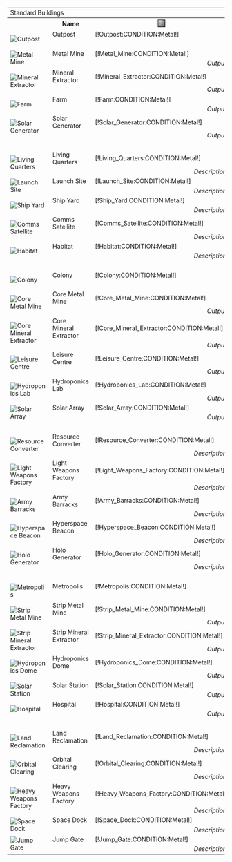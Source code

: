 <table class="structureTable collapse">
    <tr class="border title"><td colspan="14">Standard Buildings</td></tr>
    <tr>
		<th></th>
    	<th>Name</td>
    	<th><img src="/assets/resources/metal.gif" alt="Metal" /></th>
    	<th><img src="/assets/resources/mineral.gif" alt="Mineral" /></th>
        <th><img src="/assets/resources/energy.gif" alt="Energy" /></th>
        <th><img src="/assets/resources/ground.gif" alt="Ground" /></th>
        <th><img src="/assets/resources/orbit.gif" alt="Orbit" /></th>
    	<th><img src="/assets/resources/worker.gif" alt="Worker" /></th>
    	<th><img src="/assets/resources/turns.gif" alt="Turns" /></th>
    	<th>Requirements</th>
    	<th>Research</th>
		<th>Unique</th>
    	<th>Demolish</th>
		<th>Score</th>
    </tr>
	<tr>
		<td rowspan="2" class="unitImage"><img src="https://beta.darkgalaxy.com/images/units/main/structures/outpost.jpg" alt="Outpost" /></td>
    	<td>Outpost</td>
    	<td>[!Outpost:CONDITION:Metal!]</td>
    	<td>[!Outpost:CONDITION:Mineral!]</td>
        <td>[!Outpost:UPKEEP:Energy!]</td>
        <td>[!Outpost:CONDITION:Ground!]</td>
        <td>[!Outpost:CONDITION:Orbit!]</td>
    	<td>[!Outpost:CONDITION:Worker!]</td>
    	<td>[!Outpost:CREATE:Turns!]</td>
    	<td>[!Outpost:REQUIREMENTS:0!]</td>
    	<td>[!Outpost:RESEARCH:0!]</td>
		<td>[!Outpost:UNIQUE:0!]</td>
    	<td>[!Outpost:DEMOLISH:0!]</td>
		<td>[!Outpost:SCORE:Asset!]</td>
    </tr>
	<tr class="border title"><td colspan="14" style="font-weight: bold; text-align: center">Tier 1 Resource Generators</td></tr>
	<tr class="light">
		<td rowspan="2" class="unitImage"><img src="https://beta.darkgalaxy.com/images/units/main/structures/metal_mine.jpg" alt="Metal Mine" /></td>
    	<td>Metal Mine</td>
    	<td>[!Metal_Mine:CONDITION:Metal!]</td>
    	<td>[!Metal_Mine:CONDITION:Mineral!]</td>
        <td>[!Metal_Mine:UPKEEP:Energy!]</td>
        <td>[!Metal_Mine:CONDITION:Ground!]</td>
        <td>[!Metal_Mine:CONDITION:Orbit!]</td>
    	<td>[!Metal_Mine:CONDITION:Worker!]</td>
    	<td>[!Metal_Mine:CREATE:Turns!]</td>
    	<td>[!Metal_Mine:REQUIREMENTS:0!]</td>
    	<td>[!Metal_Mine:RESEARCH:0!]</td>
		<td>[!Metal_Mine:UNIQUE:0!]</td>
    	<td>[!Metal_Mine:DEMOLISH:0!]</td>
		<td>[!Metal_Mine:SCORE:Asset!]</td>
    </tr>
	<tr>
		<td></td>
		<td style="font-weight: normal; text-align: right; font-style: italic">Output:</td>
		<td>[!Metal_Mine:UPKEEP:Metal!]</td>
		<td>&nbsp;</td>
		<td>&nbsp;</td>
		<td>&nbsp;</td>
		<td>&nbsp;</td>
		<td>&nbsp;</td>
		<td>&nbsp;</td>
		<td>&nbsp;</td>
		<td>&nbsp;</td>
		<td>&nbsp;</td>
		<td>&nbsp;</td>
		<td>&nbsp;</td>
	</tr>
	<tr class="dark">
		<td rowspan="2" class="unitImage"><img src="https://beta.darkgalaxy.com/images/units/main/structures/mineral_extractor.jpg" alt="Mineral Extractor" /></td>
    	<td>Mineral Extractor</td>
    	<td>[!Mineral_Extractor:CONDITION:Metal!]</td>
    	<td>[!Mineral_Extractor:CONDITION:Mineral!]</td>
        <td>[!Mineral_Extractor:UPKEEP:Energy!]</td>
        <td>[!Mineral_Extractor:CONDITION:Ground!]</td>
        <td>[!Mineral_Extractor:CONDITION:Orbit!]</td>
    	<td>[!Mineral_Extractor:CONDITION:Worker!]</td>
    	<td>[!Mineral_Extractor:CREATE:Turns!]</td>
    	<td>[!Mineral_Extractor:REQUIREMENTS:0!]</td>
    	<td>[!Mineral_Extractor:RESEARCH:0!]</td>
		<td>[!Mineral_Extractor:UNIQUE:0!]</td>
    	<td>[!Mineral_Extractor:DEMOLISH:0!]</td>
		<td>[!Mineral_Extractor:SCORE:Asset!]</td>
    </tr>
	<tr>
		<td></td>
		<td style="font-weight: normal; text-align: right; font-style: italic">Output:</td>
		<td>&nbsp;</td>
		<td>[!Mineral_Extractor:UPKEEP:Mineral!]</td>
		<td>&nbsp;</td>
		<td>&nbsp;</td>
		<td>&nbsp;</td>
		<td>&nbsp;</td>
		<td>&nbsp;</td>
		<td>&nbsp;</td>
		<td>&nbsp;</td>
		<td>&nbsp;</td>
		<td>&nbsp;</td>
		<td>&nbsp;</td>
	</tr>
	<tr class="light">
		<td rowspan="2" class="unitImage"><img src="https://beta.darkgalaxy.com/images/units/main/structures/farm.jpg" alt="Farm" /></td>
    	<td>Farm</td>
    	<td>[!Farm:CONDITION:Metal!]</td>
    	<td>[!Farm:CONDITION:Mineral!]</td>
        <td>[!Farm:UPKEEP:Energy!]</td>
        <td>[!Farm:CONDITION:Ground!]</td>
        <td>[!Farm:CONDITION:Orbit!]</td>
    	<td>[!Farm:CONDITION:Worker!]</td>
    	<td>[!Farm:CREATE:Turns!]</td>
    	<td>[!Farm:REQUIREMENTS:0!]</td>
    	<td>[!Farm:RESEARCH:0!]</td>
		<td>[!Farm:UNIQUE:0!]</td>
    	<td>[!Farm:DEMOLISH:0!]</td>
		<td>[!Farm:SCORE:Asset!]</td>
    </tr>
	<tr>
		<td></td>
		<td style="font-weight: normal; text-align: right; font-style: italic">Output:</td>
		<td>&nbsp;</td>
		<td>&nbsp;</td>
		<td>&nbsp;</td>
		<td>&nbsp;</td>
		<td>&nbsp;</td>
		<td>[!Farm:UPKEEP:Worker!]</td>
		<td>&nbsp;</td>
		<td>&nbsp;</td>
		<td>&nbsp;</td>
		<td>&nbsp;</td>
		<td>&nbsp;</td>
		<td>&nbsp;</td>
	</tr>
	<tr class="dark">
		<td rowspan="2" class="unitImage"><img src="https://beta.darkgalaxy.com/images/units/main/structures/solar_generator.jpg" alt="Solar Generator" /></td>
    	<td>Solar Generator</td>
    	<td>[!Solar_Generator:CONDITION:Metal!]</td>
    	<td>[!Solar_Generator:CONDITION:Mineral!]</td>
        <td>&nbsp;</td>
        <td>[!Solar_Generator:CONDITION:Ground!]</td>
        <td>[!Solar_Generator:CONDITION:Orbit!]</td>
    	<td>[!Solar_Generator:CONDITION:Worker!]</td>
    	<td>[!Solar_Generator:CREATE:Turns!]</td>
    	<td>[!Solar_Generator:REQUIREMENTS:0!]</td>
    	<td>[!Solar_Generator:RESEARCH:0!]</td>
		<td>[!Solar_Generator:UNIQUE:0!]</td>
    	<td>[!Solar_Generator:DEMOLISH:0!]</td>
		<td>[!Solar_Generator:SCORE:Asset!]</td>
    </tr>
	<tr>
		<td></td>
		<td style="font-weight: normal; text-align: right; font-style: italic">Output:</td>
		<td>&nbsp;</td>
		<td>&nbsp;</td>
		<td>[!Solar_Generator:UPKEEP:Energy!]</td>
		<td>&nbsp;</td>
		<td>&nbsp;</td>
		<td>&nbsp;</td>
		<td>&nbsp;</td>
		<td>&nbsp;</td>
		<td>&nbsp;</td>
		<td>&nbsp;</td>
		<td>&nbsp;</td>
		<td>&nbsp;</td>
	</tr>
	<tr class="border title"><td colspan="14" style="font-weight: bold; text-align: center">Tier 1 Support Structures</td></tr>
	<tr class="light">
		<td rowspan="2" class="unitImage"><img src="https://beta.darkgalaxy.com/images/units/main/structures/living_quarters.jpg" alt="Living Quarters" /></td>
    	<td>Living Quarters</td>
    	<td>[!Living_Quarters:CONDITION:Metal!]</td>
    	<td>[!Living_Quarters:CONDITION:Mineral!]</td>
        <td>[!Living_Quarters:UPKEEP:Energy!]</td>
        <td>[!Living_Quarters:CONDITION:Ground!]</td>
        <td>[!Living_Quarters:CONDITION:Orbit!]</td>
    	<td>[!Living_Quarters:CONDITION:Worker!]</td>
    	<td>[!Living_Quarters:CREATE:Turns!]</td>
    	<td>[!Living_Quarters:REQUIREMENTS:0!]</td>
    	<td>[!Living_Quarters:RESEARCH:0!]</td>
		<td>[!Living_Quarters:UNIQUE:0!]</td>
    	<td>[!Living_Quarters:DEMOLISH:0!]</td>
		<td>[!Living_Quarters:SCORE:Asset!]</td>
    </tr>
	<tr>
		<td></td>
		<td style="font-weight: normal; text-align: right; font-style: italic">Description:</td>
		<td colspan="12">The Living Quarters provides ground-based housing for [!Living_Quarters:STORAGE:Worker!] <span>Workers</span>.</td>
	</tr>
	<tr class="dark">
		<td rowspan="2" class="unitImage"><img src="https://beta.darkgalaxy.com/images/units/main/structures/launch_site.jpg" alt="Launch Site" /></td>
    	<td>Launch Site</td>
    	<td>[!Launch_Site:CONDITION:Metal!]</td>
    	<td>[!Launch_Site:CONDITION:Mineral!]</td>
        <td>[!Launch_Site:UPKEEP:Energy!]</td>
        <td>[!Launch_Site:CONDITION:Ground!]</td>
        <td>[!Launch_Site:CONDITION:Orbit!]</td>
    	<td>[!Launch_Site:CONDITION:Worker!]</td>
    	<td>[!Launch_Site:CREATE:Turns!]</td>
    	<td>[!Launch_Site:REQUIREMENTS:0!]</td>
    	<td>[!Launch_Site:RESEARCH:0!]</td>
		<td>[!Launch_Site:UNIQUE:0!]</td>
    	<td>[!Launch_Site:DEMOLISH:0!]</td>
		<td>[!Launch_Site:SCORE:Asset!]</td>
    </tr>
	<tr>
		<td></td>
		<td style="font-weight: normal; text-align: right; font-style: italic">Description:</td>
		<td colspan="12">The Launch Site provides a base for launching orbital structures.</td>
	</tr>
	<tr class="light">
		<td rowspan="2" class="unitImage"><img src="https://beta.darkgalaxy.com/images/units/main/structures/ship_yard.jpg" alt="Ship Yard" /></td>
    	<td>Ship Yard</td>
    	<td>[!Ship_Yard:CONDITION:Metal!]</td>
    	<td>[!Ship_Yard:CONDITION:Mineral!]</td>
        <td>[!Ship_Yard:UPKEEP:Energy!]</td>
        <td>[!Ship_Yard:CONDITION:Ground!]</td>
        <td>[!Ship_Yard:CONDITION:Orbit!]</td>
    	<td>[!Ship_Yard:CONDITION:Worker!]</td>
    	<td>[!Ship_Yard:CREATE:Turns!]</td>
    	<td>[!Ship_Yard:REQUIREMENTS:0!]</td>
    	<td>[!Ship_Yard:RESEARCH:0!]</td>
		<td>[!Ship_Yard:UNIQUE:0!]</td>
    	<td>[!Ship_Yard:DEMOLISH:0!]</td>
		<td>[!Ship_Yard:SCORE:Asset!]</td>
    </tr>
	<tr>
		<td></td>
		<td style="font-weight: normal; text-align: right; font-style: italic">Description:</td>
		<td colspan="12">The Ship Yard provides access to ships, and allows immediate building of Outpost Ships, Invasion Ships, and Freighters</td>
	</tr>
	<tr class="dark">
		<td rowspan="2" class="unitImage"><img src="https://beta.darkgalaxy.com/images/units/main/structures/comms_satellite.jpg" alt="Comms Satellite" /></td>
    	<td>Comms Satellite</td>
    	<td>[!Comms_Satellite:CONDITION:Metal!]</td>
    	<td>[!Comms_Satellite:CONDITION:Mineral!]</td>
        <td>[!Comms_Satellite:UPKEEP:Energy!]</td>
        <td>[!Comms_Satellite:CONDITION:Ground!]</td>
        <td>[!Comms_Satellite:CONDITION:Orbit!]</td>
    	<td>[!Comms_Satellite:CONDITION:Worker!]</td>
    	<td>[!Comms_Satellite:CREATE:Turns!]</td>
    	<td>[!Comms_Satellite:REQUIREMENTS:0!]</td>
    	<td>[!Comms_Satellite:RESEARCH:0!]</td>
		<td>[!Comms_Satellite:UNIQUE:0!]</td>
    	<td>[!Comms_Satellite:DEMOLISH:0!]</td>
		<td>[!Comms_Satellite:SCORE:Asset!]</td>
    </tr>
	<tr>
		<td></td>
		<td style="font-weight: normal; text-align: right; font-style: italic">Description:</td>
		<td colspan="12">The Communications Satellite provides you with system-wide radar, and allows you to perform scans of fleets and planets.</td>
	</tr>
	<tr class="light">
		<td rowspan="2" class="unitImage"><img src="https://beta.darkgalaxy.com/images/units/main/structures/habitat.jpg" alt="Habitat" /></td>
    	<td>Habitat</td>
    	<td>[!Habitat:CONDITION:Metal!]</td>
    	<td>[!Habitat:CONDITION:Mineral!]</td>
        <td>[!Habitat:UPKEEP:Energy!]</td>
        <td>[!Habitat:CONDITION:Ground!]</td>
        <td>[!Habitat:CONDITION:Orbit!]</td>
    	<td>[!Habitat:CONDITION:Worker!]</td>
    	<td>[!Habitat:CREATE:Turns!]</td>
    	<td>[!Habitat:REQUIREMENTS:0!]</td>
    	<td>[!Habitat:RESEARCH:0!]</td>
		<td>[!Habitat:UNIQUE:0!]</td>
    	<td>[!Habitat:DEMOLISH:0!]</td>
		<td>[!Habitat:SCORE:Asset!]</td>
    </tr>
	<tr>
		<td></td>
		<td style="font-weight: normal; text-align: right; font-style: italic">Description:</td>
		<td colspan="12">The Habitat provides orbital housing for [!Habitat:STORAGE:Worker!] <span>Workers</span>.</td>
	</tr>
	<tr class="border title"><td colspan="14" style="font-weight: bold; text-align: center">Tier 2</td></tr>
	<tr class="dark">
		<td rowspan="2" class="unitImage"><img src="https://beta.darkgalaxy.com/images/units/main/structures/colony.jpg" alt="Colony" /></td>
    	<td>Colony</td>
    	<td>[!Colony:CONDITION:Metal!]</td>
    	<td>[!Colony:CONDITION:Mineral!]</td>
        <td>[!Colony:UPKEEP:Energy!]</td>
        <td>[!Colony:CONDITION:Ground!]</td>
        <td>[!Colony:CONDITION:Orbit!]</td>
    	<td>[!Colony:CONDITION:Worker!]</td>
    	<td>[!Colony:CREATE:Turns!]</td>
    	<td>[!Colony:REQUIREMENTS:0!]</td>
    	<td>[!Colony:RESEARCH:0!]</td>
		<td>[!Colony:UNIQUE:0!]</td>
    	<td>[!Colony:DEMOLISH:0!]</td>
		<td>[!Colony:SCORE:Asset!]</td>
    </tr>
	<tr class="border title"><td colspan="14" style="font-weight: bold; text-align: center">Tier 2 Resource Generators</td></tr>
	<tr class="light">
		<td rowspan="2" class="unitImage"><img src="https://beta.darkgalaxy.com/images/units/main/structures/core_metal_mine.jpg" alt="Core Metal Mine" /></td>
    	<td>Core Metal Mine</td>
    	<td>[!Core_Metal_Mine:CONDITION:Metal!]</td>
    	<td>[!Core_Metal_Mine:CONDITION:Mineral!]</td>
        <td>[!Core_Metal_Mine:UPKEEP:Energy!]</td>
        <td>[!Core_Metal_Mine:CONDITION:Ground!]</td>
        <td>[!Core_Metal_Mine:CONDITION:Orbit!]</td>
    	<td>[!Core_Metal_Mine:CONDITION:Worker!]</td>
    	<td>[!Core_Metal_Mine:CREATE:Turns!]</td>
    	<td>[!Core_Metal_Mine:REQUIREMENTS:0!]</td>
    	<td>[!Core_Metal_Mine:RESEARCH:0!]</td>
		<td>[!Core_Metal_Mine:UNIQUE:0!]</td>
    	<td>[!Core_Metal_Mine:DEMOLISH:0!]</td>
		<td>[!Core_Metal_Mine:SCORE:Asset!]</td>
    </tr>
	<tr>
		<td></td>
		<td style="font-weight: normal; text-align: right; font-style: italic">Output:</td>
		<td>[!Core_Metal_Mine:UPKEEP:Metal!]</td>
		<td>&nbsp;</td>
		<td>&nbsp;</td>
		<td>&nbsp;</td>
		<td>&nbsp;</td>
		<td>&nbsp;</td>
		<td>&nbsp;</td>
		<td>&nbsp;</td>
		<td>&nbsp;</td>
		<td>&nbsp;</td>
		<td>&nbsp;</td>
		<td>&nbsp;</td>
	</tr>
	<tr class="dark">
		<td rowspan="2" class="unitImage"><img src="https://beta.darkgalaxy.com/images/units/main/structures/core_mineral_extractor.jpg" alt="Core Mineral Extractor" /></td>
    	<td>Core Mineral Extractor</td>
    	<td>[!Core_Mineral_Extractor:CONDITION:Metal!]</td>
    	<td>[!Core_Mineral_Extractor:CONDITION:Mineral!]</td>
        <td>[!Core_Mineral_Extractor:UPKEEP:Energy!]</td>
        <td>[!Core_Mineral_Extractor:CONDITION:Ground!]</td>
        <td>[!Core_Mineral_Extractor:CONDITION:Orbit!]</td>
    	<td>[!Core_Mineral_Extractor:CONDITION:Worker!]</td>
    	<td>[!Core_Mineral_Extractor:CREATE:Turns!]</td>
    	<td>[!Core_Mineral_Extractor:REQUIREMENTS:0!]</td>
    	<td>[!Core_Mineral_Extractor:RESEARCH:0!]</td>
		<td>[!Core_Mineral_Extractor:UNIQUE:0!]</td>
    	<td>[!Core_Mineral_Extractor:DEMOLISH:0!]</td>
		<td>[!Core_Mineral_Extractor:SCORE:Asset!]</td>
    </tr>
	<tr>
		<td></td>
		<td style="font-weight: normal; text-align: right; font-style: italic">Output:</td>
		<td>&nbsp;</td>
		<td>[!Core_Mineral_Extractor:UPKEEP:Mineral!]</td>
		<td>&nbsp;</td>
		<td>&nbsp;</td>
		<td>&nbsp;</td>
		<td>&nbsp;</td>
		<td>&nbsp;</td>
		<td>&nbsp;</td>
		<td>&nbsp;</td>
		<td>&nbsp;</td>
		<td>&nbsp;</td>
		<td>&nbsp;</td>
	</tr>
	<tr class="light">
		<td rowspan="2" class="unitImage"><img src="https://beta.darkgalaxy.com/images/units/main/structures/leisure_centre.jpg" alt="Leisure Centre" /></td>
    	<td>Leisure Centre</td>
    	<td>[!Leisure_Centre:CONDITION:Metal!]</td>
    	<td>[!Leisure_Centre:CONDITION:Mineral!]</td>
        <td>[!Leisure_Centre:UPKEEP:Energy!]</td>
        <td>[!Leisure_Centre:CONDITION:Ground!]</td>
        <td>[!Leisure_Centre:CONDITION:Orbit!]</td>
    	<td>[!Leisure_Centre:CONDITION:Worker!]</td>
    	<td>[!Leisure_Centre:CREATE:Turns!]</td>
    	<td>[!Leisure_Centre:REQUIREMENTS:0!]</td>
    	<td>[!Leisure_Centre:RESEARCH:0!]</td>
		<td>[!Leisure_Centre:UNIQUE:0!]</td>
    	<td>[!Leisure_Centre:DEMOLISH:0!]</td>
		<td>[!Leisure_Centre:SCORE:Asset!]</td>
    </tr>
	<tr>
		<td></td>
		<td style="font-weight: normal; text-align: right; font-style: italic">Output:</td>
		<td>&nbsp;</td>
		<td>&nbsp;</td>
		<td>&nbsp;</td>
		<td>&nbsp;</td>
		<td>&nbsp;</td>
		<td>[!Leisure_Centre:UPKEEP:Worker!]</td>
		<td>&nbsp;</td>
		<td>&nbsp;</td>
		<td>&nbsp;</td>
		<td>&nbsp;</td>
		<td>&nbsp;</td>
		<td>&nbsp;</td>
	</tr>
	<tr class="dark">
		<td rowspan="2" class="unitImage"><img src="https://beta.darkgalaxy.com/images/units/main/structures/hydroponics_lab.jpg" alt="Hydroponics Lab" /></td>
    	<td>Hydroponics Lab</td>
    	<td>[!Hydroponics_Lab:CONDITION:Metal!]</td>
    	<td>[!Hydroponics_Lab:CONDITION:Mineral!]</td>
        <td>[!Hydroponics_Lab:UPKEEP:Energy!]</td>
        <td>[!Hydroponics_Lab:CONDITION:Ground!]</td>
        <td>[!Hydroponics_Lab:CONDITION:Orbit!]</td>
    	<td>[!Hydroponics_Lab:CONDITION:Worker!]</td>
    	<td>[!Hydroponics_Lab:CREATE:Turns!]</td>
    	<td>[!Hydroponics_Lab:REQUIREMENTS:0!]</td>
    	<td>[!Hydroponics_Lab:RESEARCH:0!]</td>
		<td>[!Hydroponics_Lab:UNIQUE:0!]</td>
    	<td>[!Hydroponics_Lab:DEMOLISH:0!]</td>
		<td>[!Hydroponics_Lab:SCORE:Asset!]</td>
    </tr>
	<tr>
		<td></td>
		<td style="font-weight: normal; text-align: right; font-style: italic">Output:</td>
		<td>&nbsp;</td>
		<td>&nbsp;</td>
		<td>&nbsp;</td>
		<td>&nbsp;</td>
		<td>&nbsp;</td>
		<td>[!Hydroponics_Lab:UPKEEP:Worker!]</td>
		<td>&nbsp;</td>
		<td>&nbsp;</td>
		<td>&nbsp;</td>
		<td>&nbsp;</td>
		<td>&nbsp;</td>
		<td>&nbsp;</td>
	</tr>
	<tr class="light">
		<td rowspan="2" class="unitImage"><img src="https://beta.darkgalaxy.com/images/units/main/structures/solar_array.jpg" alt="Solar Array" /></td>
    	<td>Solar Array</td>
    	<td>[!Solar_Array:CONDITION:Metal!]</td>
    	<td>[!Solar_Array:CONDITION:Mineral!]</td>
        <td>&nbsp;</td>
        <td>[!Solar_Array:CONDITION:Ground!]</td>
        <td>[!Solar_Array:CONDITION:Orbit!]</td>
    	<td>[!Solar_Array:CONDITION:Worker!]</td>
    	<td>[!Solar_Array:CREATE:Turns!]</td>
    	<td>[!Solar_Array:REQUIREMENTS:0!]</td>
    	<td>[!Solar_Array:RESEARCH:0!]</td>
		<td>[!Solar_Array:UNIQUE:0!]</td>
    	<td>[!Solar_Array:DEMOLISH:0!]</td>
		<td>[!Solar_Array:SCORE:Asset!]</td>
    </tr>
	<tr>
		<td></td>
		<td style="font-weight: normal; text-align: right; font-style: italic">Output:</td>
		<td>&nbsp;</td>
		<td>&nbsp;</td>
		<td>[!Solar_Array:UPKEEP:Energy!]</td>
		<td>&nbsp;</td>
		<td>&nbsp;</td>
		<td>&nbsp;</td>
		<td>&nbsp;</td>
		<td>&nbsp;</td>
		<td>&nbsp;</td>
		<td>&nbsp;</td>
		<td>&nbsp;</td>
		<td>&nbsp;</td>
	</tr>
	<tr class="border title"><td colspan="14" style="font-weight: bold; text-align: center">Tier 2 Support Structures</td></tr>
	<tr class="dark">
		<td rowspan="2" class="unitImage"><img src="https://beta.darkgalaxy.com/images/units/main/structures/resource_converter.jpg" alt="Resource Converter" /></td>
    	<td>Resource Converter</td>
    	<td>[!Resource_Converter:CONDITION:Metal!]</td>
    	<td>[!Resource_Converter:CONDITION:Mineral!]</td>
        <td>[!Resource_Converter:UPKEEP:Energy!]</td>
        <td>[!Resource_Converter:CONDITION:Ground!]</td>
        <td>[!Resource_Converter:CONDITION:Orbit!]</td>
    	<td>[!Resource_Converter:CONDITION:Worker!]</td>
    	<td>[!Resource_Converter:CREATE:Turns!]</td>
    	<td>[!Resource_Converter:REQUIREMENTS:0!]</td>
    	<td>[!Resource_Converter:RESEARCH:0!]</td>
		<td>[!Resource_Converter:UNIQUE:0!]</td>
    	<td>[!Resource_Converter:DEMOLISH:0!]</td>
		<td>[!Resource_Converter:SCORE:Asset!]</td>
    </tr>
	<tr>
		<td></td>
		<td style="font-weight: normal; text-align: right; font-style: italic">Description:</td>
		<td colspan="12">The resource converter allows you to convert <span>Metal</span> and <span>Mineral</span> to <span>Energy</span>, and back again.</td>
	</tr>
	<tr class="light">
		<td rowspan="2" class="unitImage"><img src="https://beta.darkgalaxy.com/images/units/main/structures/light_weapons_factory.jpg" alt="Light Weapons Factory" /></td>
    	<td> Light Weapons Factory</td>
    	<td>[!Light_Weapons_Factory:CONDITION:Metal!]</td>
    	<td>[!Light_Weapons_Factory:CONDITION:Mineral!]</td>
        <td>[!Light_Weapons_Factory:UPKEEP:Energy!]</td>
        <td>[!Light_Weapons_Factory:CONDITION:Ground!]</td>
        <td>[!Light_Weapons_Factory:CONDITION:Orbit!]</td>
    	<td>[!Light_Weapons_Factory:CONDITION:Worker!]</td>
    	<td>[!Light_Weapons_Factory:CREATE:Turns!]</td>
    	<td>[!Light_Weapons_Factory:REQUIREMENTS:0!]</td>
    	<td>[!Light_Weapons_Factory:RESEARCH:0!]</td>
		<td>[!Light_Weapons_Factory:UNIQUE:0!]</td>
    	<td>[!Light_Weapons_Factory:DEMOLISH:0!]</td>
		<td>[!Light_Weapons_Factory:SCORE:Asset!]</td>
    </tr>
	<tr>
		<td></td>
		<td style="font-weight: normal; text-align: right; font-style: italic">Description:</td>
		<td colspan="12">The light weapons factory provides the ability to build Fighters, Bombers and Frigates from a Ship Yard, Cruisers from a Space Dock, and Soliders from an Army Barracks</td>
	</tr>
	<tr class="dark">
		<td rowspan="2" class="unitImage"><img src="https://beta.darkgalaxy.com/images/units/main/structures/army_barracks.jpg" alt="Army Barracks" /></td>
    	<td>Army Barracks</td>
    	<td>[!Army_Barracks:CONDITION:Metal!]</td>
    	<td>[!Army_Barracks:CONDITION:Mineral!]</td>
        <td>[!Army_Barracks:UPKEEP:Energy!]</td>
        <td>[!Army_Barracks:CONDITION:Ground!]</td>
        <td>[!Army_Barracks:CONDITION:Orbit!]</td>
    	<td>[!Army_Barracks:CONDITION:Worker!]</td>
    	<td>[!Army_Barracks:CREATE:Turns!]</td>
    	<td>[!Army_Barracks:REQUIREMENTS:0!]</td>
    	<td>[!Army_Barracks:RESEARCH:0!]</td>
		<td>[!Army_Barracks:UNIQUE:0!]</td>
    	<td>[!Army_Barracks:DEMOLISH:0!]</td>
		<td>[!Army_Barracks:SCORE:Asset!]</td>
    </tr>
	<tr>
		<td></td>
		<td style="font-weight: normal; text-align: right; font-style: italic">Description:</td>
		<td colspan="12">The Army Barracks allows the training of Soldiers. Each Barracks also provides accomodations for [!Army_Barracks:STORAGE:Soldier!] Soldiers.</td>
	</tr>
	<tr class="light">
		<td rowspan="2" class="unitImage"><img src="https://beta.darkgalaxy.com/images/units/main/structures/hyperspace_beacon.jpg" alt="Hyperspace Beacon" /></td>
    	<td>Hyperspace Beacon</td>
    	<td>[!Hyperspace_Beacon:CONDITION:Metal!]</td>
    	<td>[!Hyperspace_Beacon:CONDITION:Mineral!]</td>
        <td>[!Hyperspace_Beacon:UPKEEP:Energy!]</td>
        <td>[!Hyperspace_Beacon:CONDITION:Ground!]</td>
        <td>[!Hyperspace_Beacon:CONDITION:Orbit!]</td>
    	<td>[!Hyperspace_Beacon:CONDITION:Worker!]</td>
    	<td>[!Hyperspace_Beacon:CREATE:Turns!]</td>
    	<td>[!Hyperspace_Beacon:REQUIREMENTS:0!]</td>
    	<td>[!Hyperspace_Beacon:RESEARCH:0!]</td>
		<td>[!Hyperspace_Beacon:UNIQUE:0!]</td>
    	<td>[!Hyperspace_Beacon:DEMOLISH:0!]</td>
		<td>[!Hyperspace_Beacon:SCORE:Asset!]</td>
    </tr>
	<tr>
		<td></td>
		<td style="font-weight: normal; text-align: right; font-style: italic">Description:</td>
		<td colspan="12">When moving your fleets towards planets with a Hyperspace Beacon, travel time is reduced by 25%</td>
	</tr>
	<tr class="dark">
		<td rowspan="2" class="unitImage"><img src="https://beta.darkgalaxy.com/images/units/main/structures/holo_generator.jpg" alt="Holo Generator" /></td>
    	<td>Holo Generator</td>
    	<td>[!Holo_Generator:CONDITION:Metal!]</td>
    	<td>[!Holo_Generator:CONDITION:Mineral!]</td>
        <td>[!Holo_Generator:UPKEEP:Energy!]</td>
        <td>[!Holo_Generator:CONDITION:Ground!]</td>
        <td>[!Holo_Generator:CONDITION:Orbit!]</td>
    	<td>[!Holo_Generator:CONDITION:Worker!]</td>
    	<td>[!Holo_Generator:CREATE:Turns!]</td>
    	<td>[!Holo_Generator:REQUIREMENTS:0!]</td>
    	<td>[!Holo_Generator:RESEARCH:0!]</td>
		<td>[!Holo_Generator:UNIQUE:0!]</td>
    	<td>[!Holo_Generator:DEMOLISH:0!]</td>
		<td>[!Holo_Generator:SCORE:Asset!]</td>
    </tr>
	<tr>
		<td></td>
		<td style="font-weight: normal; text-align: right; font-style: italic">Description:</td>
		<td colspan="12">The Holo Generator allows the construction of Holographic Decoy Ships</td>
	</tr>
	<tr class="border title"><td colspan="14" style="font-weight: bold; text-align: center">Tier 3</td></tr>
	<tr class="light">
		<td rowspan="2" class="unitImage"><img src="https://beta.darkgalaxy.com/images/units/main/structures/metropolis.jpg" alt="Metropolis" /></td>
    	<td>Metropolis</td>
    	<td>[!Metropolis:CONDITION:Metal!]</td>
    	<td>[!Metropolis:CONDITION:Mineral!]</td>
        <td>[!Metropolis:UPKEEP:Energy!]</td>
        <td>[!Metropolis:CONDITION:Ground!]</td>
        <td>[!Metropolis:CONDITION:Orbit!]</td>
    	<td>[!Metropolis:CONDITION:Worker!]</td>
    	<td>[!Metropolis:CREATE:Turns!]</td>
    	<td>[!Metropolis:REQUIREMENTS:0!]</td>
    	<td>[!Metropolis:RESEARCH:0!]</td>
		<td>[!Metropolis:UNIQUE:0!]</td>
    	<td>[!Metropolis:DEMOLISH:0!]</td>
		<td>[!Metropolis:SCORE:Asset!]</td>
    </tr>
	<tr class="border title"><td colspan="14" style="font-weight: bold; text-align: center">Tier 3 Resource Generators</td></tr>
	<tr class="dark">
		<td rowspan="2" class="unitImage"><img src="https://beta.darkgalaxy.com/images/units/main/structures/strip_metal_mine.jpg" alt="Strip Metal Mine" /></td>
    	<td>Strip Metal Mine</td>
    	<td>[!Strip_Metal_Mine:CONDITION:Metal!]</td>
    	<td>[!Strip_Metal_Mine:CONDITION:Mineral!]</td>
        <td>[!Strip_Metal_Mine:UPKEEP:Energy!]</td>
        <td>[!Strip_Metal_Mine:CONDITION:Ground!]</td>
        <td>[!Strip_Metal_Mine:CONDITION:Orbit!]</td>
    	<td>[!Strip_Metal_Mine:CONDITION:Worker!]</td>
    	<td>[!Strip_Metal_Mine:CREATE:Turns!]</td>
    	<td>[!Strip_Metal_Mine:REQUIREMENTS:0!]</td>
    	<td>[!Strip_Metal_Mine:RESEARCH:0!]</td>
		<td>[!Strip_Metal_Mine:UNIQUE:0!]</td>
    	<td>[!Strip_Metal_Mine:DEMOLISH:0!]</td>
		<td>[!Strip_Metal_Mine:SCORE:Asset!]</td>
    </tr>
	<tr>
		<td></td>
		<td style="font-weight: normal; text-align: right; font-style: italic">Output:</td>
		<td>[!Strip_Metal_Mine:UPKEEP:Metal!]</td>
		<td>&nbsp;</td>
		<td>&nbsp;</td>
		<td>&nbsp;</td>
		<td>&nbsp;</td>
		<td>&nbsp;</td>
		<td>&nbsp;</td>
		<td>&nbsp;</td>
		<td>&nbsp;</td>
		<td>&nbsp;</td>
		<td>&nbsp;</td>
		<td>&nbsp;</td>
	</tr>
	<tr class="light">
		<td rowspan="2" class="unitImage"><img src="https://beta.darkgalaxy.com/images/units/main/structures/strip_mineral_extractor.jpg" alt="Strip Mineral Extractor" /></td>
    	<td>Strip Mineral Extractor</td>
    	<td>[!Strip_Mineral_Extractor:CONDITION:Metal!]</td>
    	<td>[!Strip_Mineral_Extractor:CONDITION:Mineral!]</td>
        <td>[!Strip_Mineral_Extractor:UPKEEP:Energy!]</td>
        <td>[!Strip_Mineral_Extractor:CONDITION:Ground!]</td>
        <td>[!Strip_Mineral_Extractor:CONDITION:Orbit!]</td>
    	<td>[!Strip_Mineral_Extractor:CONDITION:Worker!]</td>
    	<td>[!Strip_Mineral_Extractor:CREATE:Turns!]</td>
    	<td>[!Strip_Mineral_Extractor:REQUIREMENTS:0!]</td>
    	<td>[!Strip_Mineral_Extractor:RESEARCH:0!]</td>
		<td>[!Strip_Mineral_Extractor:UNIQUE:0!]</td>
    	<td>[!Strip_Mineral_Extractor:DEMOLISH:0!]</td>
		<td>[!Strip_Mineral_Extractor:SCORE:Asset!]</td>
    </tr>
	<tr>
		<td></td>
		<td style="font-weight: normal; text-align: right; font-style: italic">Output:</td>
		<td>&nbsp;</td>
		<td>[!Strip_Mineral_Extractor:UPKEEP:Mineral!]</td>
		<td>&nbsp;</td>
		<td>&nbsp;</td>
		<td>&nbsp;</td>
		<td>&nbsp;</td>
		<td>&nbsp;</td>
		<td>&nbsp;</td>
		<td>&nbsp;</td>
		<td>&nbsp;</td>
		<td>&nbsp;</td>
		<td>&nbsp;</td>
	</tr>
	<tr class="dark">
		<td rowspan="2" class="unitImage"><img src="https://beta.darkgalaxy.com/images/units/main/structures/hydroponics_dome.jpg" alt="Hydroponics Dome" /></td>
    	<td>Hydroponics Dome</td>
    	<td>[!Hydroponics_Dome:CONDITION:Metal!]</td>
    	<td>[!Hydroponics_Dome:CONDITION:Mineral!]</td>
        <td>[!Hydroponics_Dome:UPKEEP:Energy!]</td>
        <td>[!Hydroponics_Dome:CONDITION:Ground!]</td>
        <td>[!Hydroponics_Dome:CONDITION:Orbit!]</td>
    	<td>[!Hydroponics_Dome:CONDITION:Worker!]</td>
    	<td>[!Hydroponics_Dome:CREATE:Turns!]</td>
    	<td>[!Hydroponics_Dome:REQUIREMENTS:0!]</td>
    	<td>[!Hydroponics_Dome:RESEARCH:0!]</td>
		<td>[!Hydroponics_Dome:UNIQUE:0!]</td>
    	<td>[!Hydroponics_Dome:DEMOLISH:0!]</td>
		<td>[!Hydroponics_Dome:SCORE:Asset!]</td>
    </tr>
	<tr>
		<td></td>
		<td style="font-weight: normal; text-align: right; font-style: italic">Output:</td>
		<td>&nbsp;</td>
		<td>&nbsp;</td>
		<td>&nbsp;</td>
		<td>&nbsp;</td>
		<td>&nbsp;</td>
		<td>[!Hydroponics_Dome:UPKEEP:Worker!]</td>
		<td>&nbsp;</td>
		<td>&nbsp;</td>
		<td>&nbsp;</td>
		<td>&nbsp;</td>
		<td>&nbsp;</td>
		<td>&nbsp;</td>
	</tr>
	<tr class="light">
		<td rowspan="2" class="unitImage"><img src="https://beta.darkgalaxy.com/images/units/main/structures/solar_station.jpg" alt="Solar Station" /></td>
    	<td>Solar Station</td>
    	<td>[!Solar_Station:CONDITION:Metal!]</td>
    	<td>[!Solar_Station:CONDITION:Mineral!]</td>
        <td>&nbsp;</td>
        <td>[!Solar_Station:CONDITION:Ground!]</td>
        <td>[!Solar_Station:CONDITION:Orbit!]</td>
    	<td>[!Solar_Station:CONDITION:Worker!]</td>
    	<td>[!Solar_Station:CREATE:Turns!]</td>
    	<td>[!Solar_Station:REQUIREMENTS:0!]</td>
    	<td>[!Solar_Station:RESEARCH:0!]</td>
		<td>[!Solar_Station:UNIQUE:0!]</td>
    	<td>[!Solar_Station:DEMOLISH:0!]</td>
		<td>[!Solar_Station:SCORE:Asset!]</td>
    </tr>
	<tr>
		<td></td>
		<td style="font-weight: normal; text-align: right; font-style: italic">Output:</td>
		<td>&nbsp;</td>
		<td>&nbsp;</td>
		<td>[!Solar_Station:UPKEEP:Energy!]</td>
		<td>&nbsp;</td>
		<td>&nbsp;</td>
		<td>&nbsp;</td>
		<td>&nbsp;</td>
		<td>&nbsp;</td>
		<td>&nbsp;</td>
		<td>&nbsp;</td>
		<td>&nbsp;</td>
		<td>&nbsp;</td>
	</tr>
	<tr class="dark">
		<td rowspan="2" class="unitImage"><img src="https://beta.darkgalaxy.com/images/units/main/structures/hospital.jpg" alt="Hospital" /></td>
    	<td>Hospital</td>
    	<td>[!Hospital:CONDITION:Metal!]</td>
    	<td>[!Hospital:CONDITION:Mineral!]</td>
        <td>[!Hospital:UPKEEP:Energy!]</td>
        <td>[!Hospital:CONDITION:Ground!]</td>
        <td>[!Hospital:CONDITION:Orbit!]</td>
    	<td>[!Hospital:CONDITION:Worker!]</td>
    	<td>[!Hospital:CREATE:Turns!]</td>
    	<td>[!Hospital:REQUIREMENTS:0!]</td>
    	<td>[!Hospital:RESEARCH:0!]</td>
		<td>[!Hospital:UNIQUE:0!]</td>
    	<td>[!Hospital:DEMOLISH:0!]</td>
		<td>[!Hospital:SCORE:Asset!]</td>
    </tr>
	<tr>
		<td></td>
		<td style="font-weight: normal; text-align: right; font-style: italic">Output:</td>
		<td>&nbsp;</td>
		<td>&nbsp;</td>
		<td>&nbsp;</td>
		<td>&nbsp;</td>
		<td>&nbsp;</td>
		<td>[!Hospital:UPKEEP:Worker!]</td>
		<td>&nbsp;</td>
		<td>&nbsp;</td>
		<td>&nbsp;</td>
		<td>&nbsp;</td>
		<td>&nbsp;</td>
		<td>&nbsp;</td>
	</tr>
	<tr class="border title"><td colspan="14" style="font-weight: bold; text-align: center">Tier 3 Support Structures</td></tr>
	<tr class="light">
		<td rowspan="2" class="unitImage"><img src="https://beta.darkgalaxy.com/images/units/main/structures/land_reclamation.jpg" alt="Land Reclamation" /></td>
    	<td>Land Reclamation</td>
    	<td>[!Land_Reclamation:CONDITION:Metal!]</td>
    	<td>[!Land_Reclamation:CONDITION:Mineral!]</td>
        <td>[!Land_Reclamation:UPKEEP:Energy!]</td>
        <td>[!Land_Reclamation:CONDITION:Ground!]</td>
        <td>[!Land_Reclamation:CONDITION:Orbit!]</td>
    	<td>[!Land_Reclamation:CONDITION:Worker!]</td>
    	<td>[!Land_Reclamation:CREATE:Turns!]</td>
    	<td>[!Land_Reclamation:REQUIREMENTS:0!]</td>
    	<td>[!Land_Reclamation:RESEARCH:0!]</td>
		<td>[!Land_Reclamation:UNIQUE:0!]</td>
    	<td>[!Land_Reclamation:DEMOLISH:0!]</td>
		<td>[!Land_Reclamation:SCORE:Asset!]</td>
    </tr>
	<tr>
		<td></td>
		<td style="font-weight: normal; text-align: right; font-style: italic">Description:</td>
		<td colspan="12">Land Reclamation will add 1 Ground space to a planet.</td>
	</tr>
	<tr class="dark">
		<td rowspan="2" class="unitImage"><img src="https://beta.darkgalaxy.com/images/units/main/structures/orbital_clearing.jpg" alt="Orbital Clearing" /></td>
    	<td>Orbital Clearing</td>
    	<td>[!Orbital_Clearing:CONDITION:Metal!]</td>
    	<td>[!Orbital_Clearing:CONDITION:Mineral!]</td>
        <td>[!Orbital_Clearing:UPKEEP:Energy!]</td>
        <td>[!Orbital_Clearing:CONDITION:Ground!]</td>
        <td>[!Orbital_Clearing:CONDITION:Orbit!]</td>
    	<td>[!Orbital_Clearing:CONDITION:Worker!]</td>
    	<td>[!Orbital_Clearing:CREATE:Turns!]</td>
    	<td>[!Orbital_Clearing:REQUIREMENTS:0!]</td>
    	<td>[!Orbital_Clearing:RESEARCH:0!]</td>
		<td>[!Orbital_Clearing:UNIQUE:0!]</td>
    	<td>[!Orbital_Clearing:DEMOLISH:0!]</td>
		<td>[!Orbital_Clearing:SCORE:Asset!]</td>
    </tr>
	<tr>
		<td></td>
		<td style="font-weight: normal; text-align: right; font-style: italic">Description:</td>
		<td colspan="12">Orbital Clearing will add 1 Orbit space to a planet.</td>
	</tr>
	<tr class="light">
		<td rowspan="2" class="unitImage"><img src="https://beta.darkgalaxy.com/images/units/main/structures/heavy_weapons_factory.jpg" alt="Heavy Weapons Factory" /></td>
    	<td>Heavy Weapons Factory</td>
    	<td>[!Heavy_Weapons_Factory:CONDITION:Metal!]</td>
    	<td>[!Heavy_Weapons_Factory:CONDITION:Mineral!]</td>
        <td>[!Heavy_Weapons_Factory:UPKEEP:Energy!]</td>
        <td>[!Heavy_Weapons_Factory:CONDITION:Ground!]</td>
        <td>[!Heavy_Weapons_Factory:CONDITION:Orbit!]</td>
    	<td>[!Heavy_Weapons_Factory:CONDITION:Worker!]</td>
    	<td>[!Heavy_Weapons_Factory:CREATE:Turns!]</td>
    	<td>[!Heavy_Weapons_Factory:REQUIREMENTS:0!]</td>
    	<td>[!Heavy_Weapons_Factory:RESEARCH:0!]</td>
		<td>[!Heavy_Weapons_Factory:UNIQUE:0!]</td>
    	<td>[!Heavy_Weapons_Factory:DEMOLISH:0!]</td>
		<td>[!Heavy_Weapons_Factory:SCORE:Asset!]</td>
    </tr>
	<tr>
		<td></td>
		<td style="font-weight: normal; text-align: right; font-style: italic">Description:</td>
		<td colspan="12">The Heavy Weapons factory allows a Ship Yard to build Destroyers, and a Space Dock to build Battleships.</td>
	</tr>
	<tr class="dark">
		<td rowspan="2" class="unitImage"><img src="https://beta.darkgalaxy.com/images/units/main/structures/space_dock.jpg" alt="Space Dock" /></td>
    	<td>Space Dock</td>
    	<td>[!Space_Dock:CONDITION:Metal!]</td>
    	<td>[!Space_Dock:CONDITION:Mineral!]</td>
        <td>[!Space_Dock:UPKEEP:Energy!]</td>
        <td>[!Space_Dock:CONDITION:Ground!]</td>
        <td>[!Space_Dock:CONDITION:Orbit!]</td>
    	<td>[!Space_Dock:CONDITION:Worker!]</td>
    	<td>[!Space_Dock:CREATE:Turns!]</td>
    	<td>[!Space_Dock:REQUIREMENTS:0!]</td>
    	<td>[!Space_Dock:RESEARCH:0!]</td>
		<td>[!Space_Dock:UNIQUE:0!]</td>
    	<td>[!Space_Dock:DEMOLISH:0!]</td>
		<td>[!Space_Dock:SCORE:Asset!]</td>
    </tr>
	<tr>
		<td></td>
		<td style="font-weight: normal; text-align: right; font-style: italic">Description:</td>
		<td colspan="12">The Space Dock can be used to produce Cruisers, Battleships and Traders.</td>
	</tr>
	<tr class="light">
		<td rowspan="2" class="unitImage"><img src="https://beta.darkgalaxy.com/images/units/main/structures/jump_gate.jpg" alt="Jump Gate" /></td>
    	<td>Jump Gate</td>
    	<td>[!Jump_Gate:CONDITION:Metal!]</td>
    	<td>[!Jump_Gate:CONDITION:Mineral!]</td>
        <td>[!Jump_Gate:UPKEEP:Energy!]</td>
        <td>[!Jump_Gate:CONDITION:Ground!]</td>
        <td>[!Jump_Gate:CONDITION:Orbit!]</td>
    	<td>[!Jump_Gate:CONDITION:Worker!]</td>
    	<td>[!Jump_Gate:CREATE:Turns!]</td>
    	<td>[!Jump_Gate:REQUIREMENTS:0!]</td>
    	<td>[!Jump_Gate:RESEARCH:0!]</td>
		<td>[!Jump_Gate:UNIQUE:0!]</td>
    	<td>[!Jump_Gate:DEMOLISH:0!]</td>
		<td>[!Jump_Gate:SCORE:Asset!]</td>
    </tr>
	<tr>
		<td></td>
		<td style="font-weight: normal; text-align: right; font-style: italic">Description:</td>
		<td colspan="12">With a friendly Jump Gate at the origin and destination, alliance fleet movements are reduced by 25%</td>
	</tr>
</table>